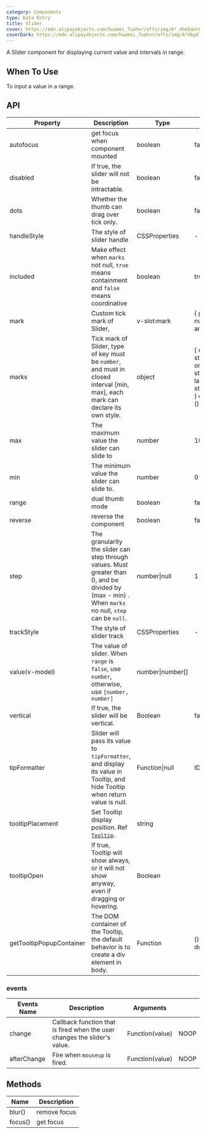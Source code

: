 ```yaml
---
category: Components
type: Data Entry
title: Slider
cover: https://mdn.alipayobjects.com/huamei_7uahnr/afts/img/A*_4heQaUrFn4AAAAAAAAAAAAADrJ8AQ/original
coverDark: https://mdn.alipayobjects.com/huamei_7uahnr/afts/img/A*XkgXTaudeosAAAAAAAAAAAAADrJ8AQ/original
---
```


A Slider component for displaying current value and intervals in range.

## When To Use

To input a value in a range.

## API

| Property | Description | Type | Default | Version |
| --- | --- | --- | --- | --- |
| autofocus | get focus when component mounted | boolean | false |  |
| disabled | If true, the slider will not be intractable. | boolean | false |  |
| dots | Whether the thumb can drag over tick only. | boolean | false |  |
| handleStyle | The style of slider handle | CSSProperties | - |  |
| included | Make effect when `marks` not null, `true` means containment and `false` means coordinative | boolean | true |  |
| mark | Custom tick mark of Slider, | v-slot:mark | { point: number, label: any } | 3.0 |
| marks | Tick mark of Slider, type of key must be `number`, and must in closed interval \[min, max], each mark can declare its own style. | object | { number: string\|VNode } or { number: { style: object, label: string\|VNode } } or { number: () => VNode } |  |
| max | The maximum value the slider can slide to | number | 100 |  |
| min | The minimum value the slider can slide to. | number | 0 |  |
| range | dual thumb mode | boolean | false |  |
| reverse | reverse the component | boolean | false | 1.5.0 |
| step | The granularity the slider can step through values. Must greater than 0, and be divided by (max - min) . When `marks` no null, `step` can be `null`. | number\|null | 1 |  |
| trackStyle | The style of slider track | CSSProperties | - |  |
| value(v-model) | The value of slider. When `range` is `false`, use `number`, otherwise, use `[number, number]` | number\|number\[] |  |  |
| vertical | If true, the slider will be vertical. | Boolean | false |  |
| tipFormatter | Slider will pass its value to `tipFormatter`, and display its value in Tooltip, and hide Tooltip when return value is null. | Function\|null | IDENTITY |  |
| tooltipPlacement | Set Tooltip display position. Ref [`Tooltip`](/components/tooltip/). | string |  | 1.5.0 |
| tooltipOpen | If true, Tooltip will show always, or it will not show anyway, even if dragging or hovering. | Boolean |  | 4.0 |
| getTooltipPopupContainer | The DOM container of the Tooltip, the default behavior is to create a div element in body. | Function | () => document.body | 1.5.0 |

### events

| Events Name | Description | Arguments |  |
| --- | --- | --- | --- |
| change | Callback function that is fired when the user changes the slider's value. | Function(value) | NOOP |
| afterChange | Fire when `mouseup` is fired. | Function(value) | NOOP |

## Methods

| Name    | Description  |
| ------- | ------------ |
| blur()  | remove focus |
| focus() | get focus    |
